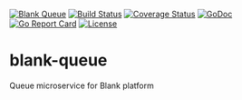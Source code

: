 [![Blank Queue](https://img.shields.io/badge/blank-queue-orange.svg)](https://github.com/getblank/blank-queue)
[![Build Status](https://travis-ci.org/getblank/blank-queue.svg?branch=master)](https://travis-ci.org/getblank/blank-queue)
[![Coverage Status](https://coveralls.io/repos/github/getblank/blank-queue/badge.svg?branch=master)](https://coveralls.io/github/getblank/blank-queue?branch=master)
[![GoDoc](https://godoc.org/github.com/getblank/blank-queue?status.svg)](https://godoc.org/github.com/getblank/blank-queue/queue)
[![Go Report Card](https://goreportcard.com/badge/github.com/getblank/blank-queue)](https://goreportcard.com/report/github.com/getblank/blank-queue)
[![License](https://img.shields.io/badge/license-GPL%20v3-blue.svg)](https://github.com/getblank/blank-queue/blob/master/LICENSE)

# blank-queue
Queue microservice for Blank platform
